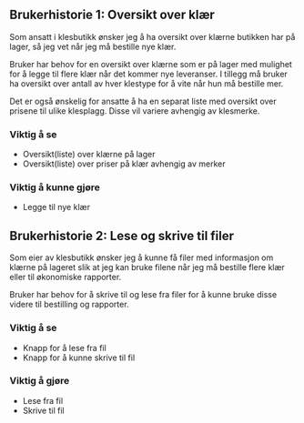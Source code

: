 ## Brukerhistorie 1: Oversikt over klær
Som ansatt i klesbutikk ønsker jeg å ha oversikt over klærne butikken har på lager, så jeg vet når jeg må bestille nye klær.

Bruker har behov for en oversikt over klærne som er på lager med mulighet for å legge til flere klær når det kommer nye leveranser. I tillegg må bruker ha oversikt over antall av hver klestype for å vite når hun må bestille mer.

Det er også ønskelig for ansatte å ha en separat liste med oversikt over prisene til ulike klesplagg. Disse vil variere avhengig av klesmerke.

### Viktig å se
- Oversikt(liste) over klærne på lager
- Oversikt(liste) over priser på klær avhengig av merker

### Viktig å kunne gjøre
- Legge til nye klær

## Brukerhistorie 2: Lese og skrive til filer
Som eier av klesbutikk ønsker jeg å kunne få filer med informasjon om klærne på lageret slik at jeg kan bruke filene når jeg må bestille flere klær eller til økonomiske rapporter.

Bruker har behov for å skrive til og lese fra filer for å kunne bruke disse videre til bestilling og rapporter.

### Viktig å se
- Knapp for å lese fra fil
- Knapp for å kunne skrive til fil

### Viktig å gjøre
- Lese fra fil
- Skrive til fil